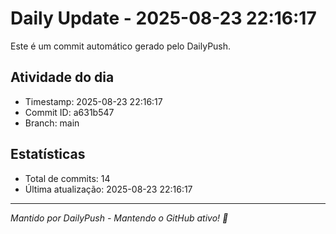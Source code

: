 # Daily Update - 2025-08-23 22:16:17

Este é um commit automático gerado pelo DailyPush.

## Atividade do dia
- Timestamp: 2025-08-23 22:16:17
- Commit ID: a631b547
- Branch: main

## Estatísticas
- Total de commits: 14
- Última atualização: 2025-08-23 22:16:17

---
*Mantido por DailyPush - Mantendo o GitHub ativo! 🚀*
